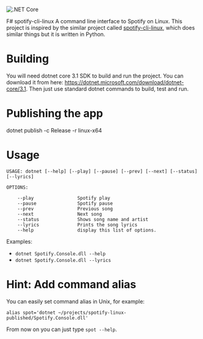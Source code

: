 ![.NET Core](https://github.com/marcingolenia/spotify-cli-linux/workflows/.NET%20Core/badge.svg?branch=master)

F# spotify-cli-linux
A command line interface to Spotify on Linux.
This project is inspired by the similar project called [spotify-cli-linux](https://github.com/pwittchen/spotify-cli-linux), which does similar things but it is written in Python.

# Building
You will need dotnet core 3.1 SDK to build and run the project. You can download it from here: https://dotnet.microsoft.com/download/dotnet-core/3.1. Then just use standard dotnet commands to build, test and run.

# Publishing the app
dotnet publish -c Release -r linux-x64

# Usage
```
USAGE: dotnet [--help] [--play] [--pause] [--prev] [--next] [--status] [--lyrics]

OPTIONS:

    --play                Spotify play
    --pause               Spotify pause
    --prev                Previous song
    --next                Next song
    --status              Shows song name and artist
    --lyrics              Prints the song lyrics
    --help                display this list of options.
```

Examples:
* `dotnet Spotify.Console.dll --help`
* `dotnet Spotify.Console.dll --lyrics`

# Hint: Add command alias
You can easily set command alias in Unix, for example:

`alias spot='dotnet ~/projects/spotify-linux-published/Spotify.Console.dll'`

From now on you can just type `spot --help`.